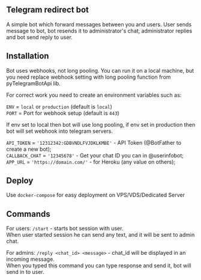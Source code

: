 ## Telegram redirect bot

A simple bot which forward messages between you and users. User sends message to bot, bot resends it to administrator's chat, administrator replies and bot send reply to user.

## Installation

Bot uses webhooks, not long pooling. You can run it on a local machine, but you need replace webhook setting with long pooling function from pyTelegramBotApi lib.

For correct work you need to create an environment variables such as:

`ENV` = `local` or `production` (default is `local`) \
`PORT` = Port for webhook setup (default is `443`)

If env set to local then bot will use long pooling, if env set in production then bot will set webhook into telegram servers.

`API_TOKEN` = `'12312342:GDBVNDLFVJDKLKMBE'` - API Token (@BotFather to create a new bot);\
`CALLBACK_CHAT` = `'12345678'` - Get your chat ID you can in @userinfobot;\
`APP_URL` = `'https://domain.com/'` - for Heroku (any value on others);

## Deploy

Use `docker-compose` for easy deployment on VPS/VDS/Dedicated Server

## Commands

For users:
`/start` - starts bot session with user.\
When user started session he can send any text, and it will be sent to admin chat.

For admins:
`/reply <chat_id> <message>` - chat_id will be displayed in an incoming message.\
When you typed this command you can type response and send it, bot will send in to user.

